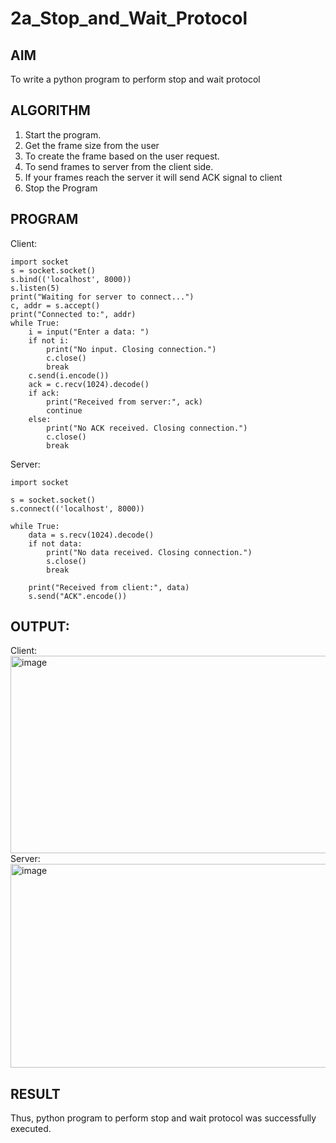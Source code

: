 
# 2a_Stop_and_Wait_Protocol
## AIM 
To write a python program to perform stop and wait protocol
## ALGORITHM
1. Start the program.
2. Get the frame size from the user
3. To create the frame based on the user request.
4. To send frames to server from the client side.
5. If your frames reach the server it will send ACK signal to client
6. Stop the Program
## PROGRAM
Client:
```
import socket
s = socket.socket()
s.bind(('localhost', 8000))
s.listen(5)
print("Waiting for server to connect...")
c, addr = s.accept()
print("Connected to:", addr)
while True:
    i = input("Enter a data: ")
    if not i:
        print("No input. Closing connection.")
        c.close()
        break
    c.send(i.encode())
    ack = c.recv(1024).decode()
    if ack:
        print("Received from server:", ack)
        continue
    else:
        print("No ACK received. Closing connection.")
        c.close()
        break
```
Server:
```
import socket

s = socket.socket()
s.connect(('localhost', 8000))

while True:
    data = s.recv(1024).decode()
    if not data:
        print("No data received. Closing connection.")
        s.close()
        break

    print("Received from client:", data)
    s.send("ACK".encode())
```

## OUTPUT:
Client:
<img width="1280" height="316" alt="image" src="https://github.com/user-attachments/assets/3017090f-e648-4c11-8770-70a175fdd835" />
Server:
<img width="1284" height="326" alt="image" src="https://github.com/user-attachments/assets/cd168761-46e4-4b7b-8cd0-afe8f3500234" />

## RESULT
Thus, python program to perform stop and wait protocol was successfully executed.

